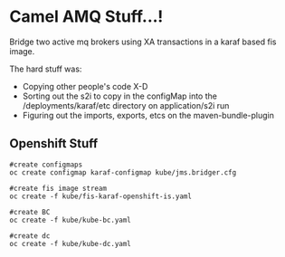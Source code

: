 # Camel AMQ Stuff...!

Bridge two active mq brokers using XA transactions in a karaf based fis image.


The hard stuff was:

- Copying other people's code X-D
- Sorting out the s2i to copy in the configMap into the /deployments/karaf/etc directory on application/s2i run
- Figuring out the imports, exports, etcs on the maven-bundle-plugin

## Openshift Stuff

	#create configmaps
	oc create configmap karaf-configmap kube/jms.bridger.cfg

	#create fis image stream
	oc create -f kube/fis-karaf-openshift-is.yaml

	#create BC
	oc create -f kube/kube-bc.yaml

	#create dc
	oc create -f kube/kube-dc.yaml	